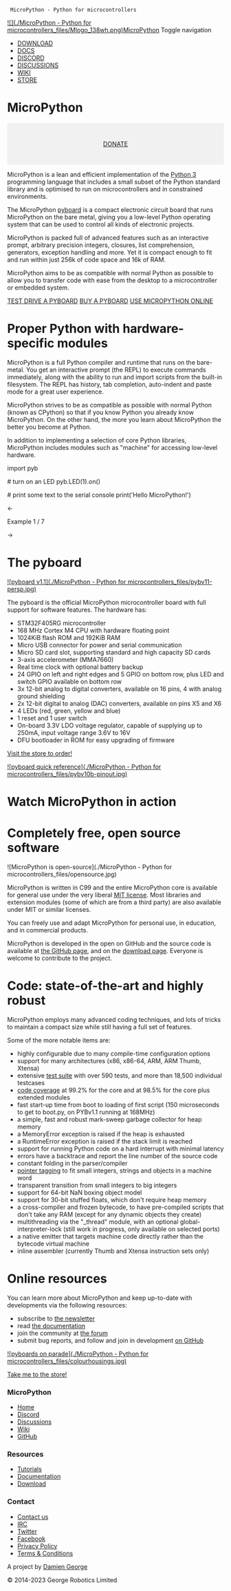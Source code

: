      MicroPython - Python for microcontrollers           

 [![](./MicroPython - Python for microcontrollers_files/Mlogo_138wh.png)MicroPython](http://micropython.org/) Toggle navigation

*   [DOWNLOAD](https://micropython.org/download)
*   [DOCS](https://docs.micropython.org/)
*   [DISCORD](https://micropython.org/discord)
*   [DISCUSSIONS](https://github.com/orgs/micropython/discussions)
*   [WIKI](https://github.com/micropython/micropython/wiki)
*   [STORE](https://store.micropython.org/)

MicroPython
===========

<div style="background-color:rgba(0, 0, 0, 0.0470588); text-align:center; vertical-align: middle; padding:40px 0;">
<a href="/donate">DONATE</a>
</div>

MicroPython is a lean and efficient implementation of the [Python 3](http://www.python.org/) programming language that includes a small subset of the Python standard library and is optimised to run on microcontrollers and in constrained environments.

The MicroPython [pyboard](https://micropython.org/pyboard) is a compact electronic circuit board that runs MicroPython on the bare metal, giving you a low-level Python operating system that can be used to control all kinds of electronic projects.

MicroPython is packed full of advanced features such as an interactive prompt, arbitrary precision integers, closures, list comprehension, generators, exception handling and more. Yet it is compact enough to fit and run within just 256k of code space and 16k of RAM.

MicroPython aims to be as compatible with normal Python as possible to allow you to transfer code with ease from the desktop to a microcontroller or embedded system.

[TEST DRIVE A PYBOARD](http://micropython.org/live) [BUY A PYBOARD](https://store.micropython.org/) [USE MICROPYTHON ONLINE](https://micropython.org/unicorn)

Proper Python with hardware-specific modules
============================================

MicroPython is a full Python compiler and runtime that runs on the bare-metal. You get an interactive prompt (the REPL) to execute commands immediately, along with the ability to run and import scripts from the built-in filesystem. The REPL has history, tab completion, auto-indent and paste mode for a great user experience.

MicroPython strives to be as compatible as possible with normal Python (known as CPython) so that if you know Python you already know MicroPython. On the other hand, the more you learn about MicroPython the better you become at Python.

In addition to implementing a selection of core Python libraries, MicroPython includes modules such as "machine" for accessing low-level hardware.

import pyb

\# turn on an LED
pyb.LED(1).on()

\# print some text to the serial console
print('Hello MicroPython!')

←

Example 1 / 7

→

The pyboard
===========

[![pyboard v1.1](./MicroPython - Python for microcontrollers_files/pybv11-persp.jpg)](https://micropython.org/static/pyboard)

The pyboard is the official MicroPython microcontroller board with full support for software features. The hardware has:

*   STM32F405RG microcontroller
*   168 MHz Cortex M4 CPU with hardware floating point
*   1024KiB flash ROM and 192KiB RAM
*   Micro USB connector for power and serial communication
*   Micro SD card slot, supporting standard and high capacity SD cards
*   3-axis accelerometer (MMA7660)
*   Real time clock with optional battery backup
*   24 GPIO on left and right edges and 5 GPIO on bottom row, plus LED and switch GPIO available on bottom row
*   3x 12-bit analog to digital converters, available on 16 pins, 4 with analog ground shielding
*   2x 12-bit digital to analog (DAC) converters, available on pins X5 and X6
*   4 LEDs (red, green, yellow and blue)
*   1 reset and 1 user switch
*   On-board 3.3V LDO voltage regulator, capable of supplying up to 250mA, input voltage range 3.6V to 16V
*   DFU bootloader in ROM for easy upgrading of firmware

[Visit the store to order!](https://store.micropython.org/)

[![pyboard quick reference](./MicroPython - Python for microcontrollers_files/pybv10b-pinout.jpg)](http://docs.micropython.org/en/latest/pyboard/quickref.html)

Watch MicroPython in action
===========================

Completely free, open source software
=====================================

![MicroPython is open-source](./MicroPython - Python for microcontrollers_files/opensource.jpg)

MicroPython is written in C99 and the entire MicroPython core is available for general use under the very liberal [MIT license](https://github.com/micropython/micropython/blob/master/LICENSE). Most libraries and extension modules (some of which are from a third party) are also available under MIT or similar licenses.

You can freely use and adapt MicroPython for personal use, in education, and in commercial products.

MicroPython is developed in the open on GitHub and the source code is available at [the GitHub page](https://github.com/micropython/micropython), and on the [download page](https://micropython.org/download). Everyone is welcome to contribute to the project.

Code: state-of-the-art and highly robust
========================================

MicroPython employs many advanced coding techniques, and lots of tricks to maintain a compact size while still having a full set of features.

Some of the more notable items are:

*   highly configurable due to many compile-time configuration options
*   support for many architectures (x86, x86-64, ARM, ARM Thumb, Xtensa)
*   extensive [test suite](https://github.com/micropython/micropython/tree/master/tests) with over 590 tests, and more than 18,500 individual testcases
*   [code coverage](https://micropython.org/resources/code-coverage/) at 99.2% for the core and at 98.5% for the core plus extended modules
*   fast start-up time from boot to loading of first script (150 microseconds to get to boot.py, on PYBv1.1 running at 168MHz)
*   a simple, fast and robust mark-sweep garbage collector for heap memory
*   a MemoryError exception is raised if the heap is exhausted
*   a RuntimeError exception is raised if the stack limit is reached
*   support for running Python code on a hard interrupt with minimal latency
*   errors have a backtrace and report the line number of the source code
*   constant folding in the parser/compiler
*   [pointer tagging](https://github.com/micropython/micropython/blob/master/py/mpconfig.h#L93-L147) to fit small integers, strings and objects in a machine word
*   transparent transition from small integers to big integers
*   support for 64-bit NaN boxing object model
*   support for 30-bit stuffed floats, which don't require heap memory
*   a cross-compiler and frozen bytecode, to have pre-compiled scripts that don't take any RAM (except for any dynamic objects they create)
*   multithreading via the "\_thread" module, with an optional global-interpreter-lock (still work in progress, only available on selected ports)
*   a native emitter that targets machine code directly rather than the bytecode virtual machine
*   inline assembler (currently Thumb and Xtensa instruction sets only)

Online resources
================

You can learn more about MicroPython and keep up-to-date with developments via the following resources:

*   subscribe to [the newsletter](https://micropython.org/newsletter)
*   read [the documentation](http://docs.micropython.org/)
*   join the community at [the forum](http://forum.micropython.org/)
*   submit bug reports, and follow and join in development [on GitHub](https://github.com/micropython/micropython)

[![pyboards on parade](./MicroPython - Python for microcontrollers_files/colourhousings.jpg)](https://store.micropython.org/#/products/HOUSING-OB-1)

[Take me to the store!](https://store.micropython.org/)

### MicroPython

*   [Home](https://micropython.org/)
*   [Discord](https://micropython.org/discord)
*   [Discussions](https://github.com/orgs/micropython/discussions)
*   [Wiki](https://github.com/micropython/micropython/wiki)
*   [GitHub](https://www.github.com/micropython)

### Resources

*   [Tutorials](http://docs.micropython.org/en/latest/pyboard/tutorial/index.html)
*   [Documentation](http://docs.micropython.org/)
*   [Download](https://micropython.org/download)

### Contact

*   [Contact us](https://micropython.org/contact)
*   [IRC](irc://freenode/micropython)
*   [Twitter](http://twitter.com/micropython)
*   [Facebook](http://www.facebook.com/micropython)
*   [Privacy Policy](https://micropython.org/privacypolicy)
*   [Terms & Conditions](https://micropython.org/termsandconditions)

A project by [Damien George](http://dpgeorge.net/)

© 2014-2023 George Robotics Limited
